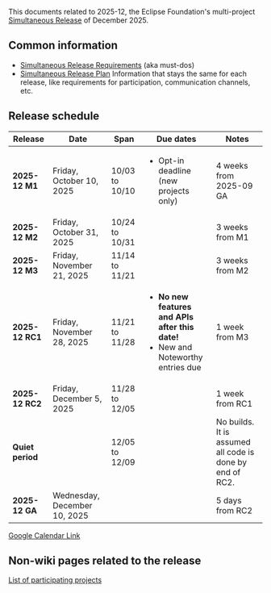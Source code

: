 This documents related to 2025-12, the Eclipse Foundation's multi-project [Simultaneous Release](../Simultaneous_Release.md) of December 2025.

## Common information

- [Simultaneous Release Requirements](Simultaneous_Release_Requirements.md) (aka must-dos)
- [Simultaneous Release Plan](Simultaneous_Release_Plan.md) Information that stays the same for each release, like requirements for participation, communication channels, etc.

## Release schedule
| **Release** | **Date** | **Span** | **Due dates** | **Notes** |
|---|---|---|---|---|
| **2025-12 M1** | Friday, October 10, 2025 | 10/03 to 10/10 | <ul><li>Opt-in deadline (new projects only)</ul> | 4 weeks from 2025-09 GA |
| **2025-12 M2** | Friday, October 31, 2025 | 10/24 to 10/31 | | 3 weeks from M1 |
| **2025-12 M3** | Friday, November 21, 2025 | 11/14 to 11/21 | | 3 weeks from M2 |
| **2025-12 RC1** | Friday, November 28, 2025 | 11/21 to 11/28 | <ul><li><b>No new features and APIs after this date!</b><li>New and Noteworthy entries due</ul> | 1 week from M3 |
| **2025-12 RC2** | Friday, December 5, 2025 | 11/28 to 12/05 | | 1 week from RC1 |
| **Quiet period** | | 12/05 to 12/09 | | No builds. It is assumed all code is done by end of RC2. |
| **2025-12 GA** | Wednesday, December 10, 2025 | | | 5 days from RC2 |

[Google Calendar Link](https://calendar.google.com/calendar/embed?src=gchs7nm4nvpm837469ddj9tjlk@group.calendar.google.com&dates=20250926%2F20251211&hl=en&mode=AGENDA)

## Non-wiki pages related to the release

[List of participating projects](https://projects.eclipse.org/releases/2025-12)
